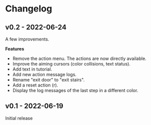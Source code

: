 # Changelog

## v0.2 - 2022-06-24

A few improvements.

**Features**

- Remove the action menu. The actions are now directly available.
- Improve the aiming cursors (color collisions, text status).
- Add text in tutorial.
- Add new action message logs.
- Rename "exit door" to "exit stairs".
- Add a reset action (r).
- Display the log messages of the last step in a different color.

## v0.1 - 2022-06-19

Initial release
